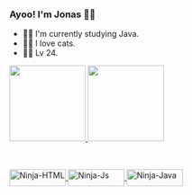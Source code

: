 ### Ayoo! I'm Jonas 🐱‍👤

- 🐱‍💻 I'm currently studying Java.
- 🐱‍👓 I love cats.
- 🐱‍🐉 Lv 24.

 <div>
  <a href="https://github.com/Mystery-Ninja-Dev">
  <img height="135em" src="https://github-readme-stats.vercel.app/api?username=mystery-ninja-dev&show_icons=true&theme=merko&include_all_commits=true&count_private=true"/>
  <img height="135em" src="https://github-readme-stats.vercel.app/api/top-langs/?username=mystery-ninja-dev&layout=compact&langs_count=7&theme=merko"/> 
</div>
  
 ##
  
<div style="display: inline_block"><br>
  <img align="center" alt="Ninja-HTML" height="30" width="100" src="https://img.shields.io/badge/HTML5-E34F26?style=for-the-badge&logo=html5&logoColor=white">
  
  <img align="center" alt="Ninja-Js" height="30" width="100" src="https://img.shields.io/badge/JavaScript-F7DF1E?style=for-the-badge&logo=javascript&logoColor=black"> 
  
  <img align="center" alt="Ninja-Java" height="30" width="100" src="https://img.shields.io/badge/Java-ED8B00?style=for-the-badge&logo=java&logoColor=white">
  </div>
